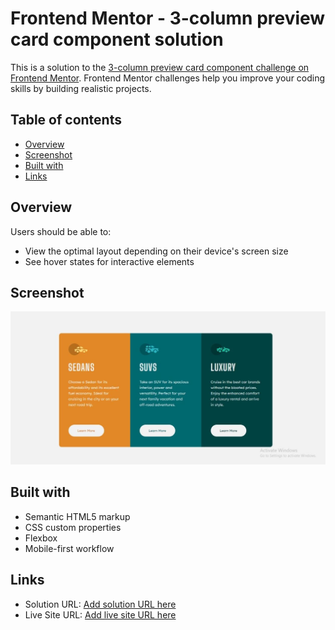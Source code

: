 # Frontend Mentor - 3-column preview card component solution

This is a solution to the [3-column preview card component challenge on Frontend Mentor](https://www.frontendmentor.io/challenges/3column-preview-card-component-pH92eAR2-). Frontend Mentor challenges help you improve your coding skills by building realistic projects. 

## Table of contents

- [Overview](#overview)
- [Screenshot](#screenshot)
- [Built with](#built-with)
- [Links](#links)

## Overview

Users should be able to:

- View the optimal layout depending on their device's screen size
- See hover states for interactive elements

## Screenshot

![](design/Screenshot.jpeg)

## Built with

- Semantic HTML5 markup
- CSS custom properties
- Flexbox
- Mobile-first workflow

## Links

- Solution URL: [Add solution URL here](https://your-solution-url.com)
- Live Site URL: [Add live site URL here](https://your-live-site-url.com)